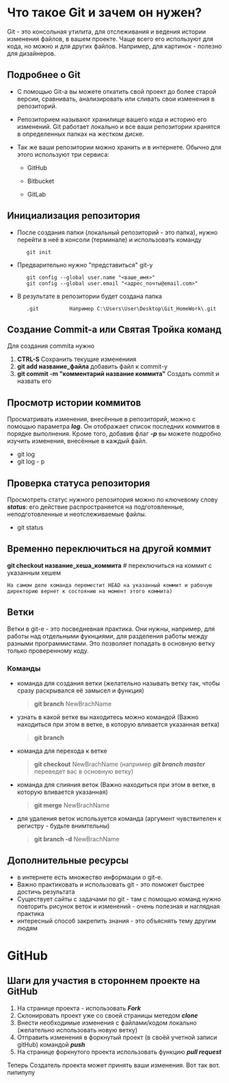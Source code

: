 # Что такое Git и зачем он нужен?

Git - это консольная утилита, для отслеживания и ведения истории изменения файлов, в вашем проекте. Чаще всего его используют для кода, но можно и для других файлов. Например, для картинок - полезно для дизайнеров.
 
## Подробнее о Git

* С помощью Git-a вы можете откатить свой проект до более старой версии, сравнивать, анализировать или сливать свои изменения в репозиторий.

* Репозиторием называют хранилище вашего кода и историю его изменений. Git работает локально и все ваши репозитории хранятся в определенных папках на жестком диске.

* Так же ваши репозитории можно хранить и в интернете. Обычно для этого используют три сервиса:

    + GitHub

    + Bitbucket

    + GitLab

## Инициализация репозитория
*   После создания папки (локальный репозиторий - это папка), нужно перейти в неё в консоли (терминале) и использовать команду     
        
           git init
   
* Предварительно нужно "представиться" git-у 
   
         git config --global user.name "<ваше_имя>"
         git config --global user.email "<адрес_почты@email.com>"
* В результате в репозитории будет создана папка 

         .git          Например C:\Users\User\Desktop\Git_HomeWork\.git

## Создание Commit-a или Святая Тройка команд

Для создания commita нужно 

1. **CTRL-S**  Сохранить текущие изменениия 
2.  **git add название_файла**  добавить файл к commit-у
3. **git commit -m "комментарий название коммита"**  Создать commit и назвать его


## Просмотр истории коммитов 
Просматривать изменения, внесённые в репозиторий, можно с помощью параметра __*log*__. Он отображает список последних коммитов в порядке выполнения. Кроме того, добавив флаг _**-p**_ вы можете подробно изучить изменения, внесённые в каждый файл.
* git log
* git log - p

## Проверка статуса репозитория

Просмотреть статус нужного репозитория можно по ключевому слову __*status*__: его действие распространяется на подготовленные, неподготовленные и неотслеживаемые файлы.

* git status

## Временно переключиться на другой коммит
**git checkout название_хеша_коммита** # переключиться на коммит с указанным хешем 
        
    На самом деле команда переместит HEAD на указанный коммит и рабочую директорию вернет к состоянию на момент этого коммита)


## Ветки 

Ветки в git-е - это посведневная практика. Они нужны, например, для работы над отдельными фукнциями, для разделения работы между разными программистами. Это позволяет попадать в основную ветку только проверенному коду. 

### Команды 
* команда для создания ветки (желательно называть ветку так, чтобы сразу раскрывался её замысел и функция)
    >**git branch** NewBrachName 
* узнать в какой ветке вы находитесь можно командой (Важно находиться при этом в ветке, в которую вливается указанная ветка)
    >**git branch** 
* команда для перехода к ветке
    >**git checkout** NewBrachName (например __*git branch master*__ переведет вас в основную ветку)
* команда для слияния веток (Важно находиться при этом в ветке, в которую вливается указанная)
    >**git merge** NewBrachName 
* для удаления веток используется команда (аргумент чувствителен к регистру - будьте внимтельны)
    >**git branch -d** NewBrachName 


## Дополнительные ресурсы

* в интернете есть множество информации о git-e. 
* Важно практиковать и использовать git  - это поможет быстрее достичь результата
* Существует сайты с задачами по git - там с помощью команд нужно повторить рисунок веток и изменений - очень полезная и наглядная практика
* интересный способ закрепить знания - это объяснять тему другим людям

# GitHub

## Шаги для участия в стороннем проекте на GitHub 


1. На странице проекта - использовать __*Fork*__
2. Склонировать проект уже со своей страницы метедом __*clone*__
3. Внести необходимые изменения с файлами/кодом локально (желательно использовать новую ветку)
4. Отправить изменения в форкнутый проект (в своёй учетной записи gitHub) командой __*push*__
5. На странице форкнутого проекта использовать функцию __*pull request*__

Теперь Создатель проекта может принять ваши изменения. Вот так вот. пипипупу